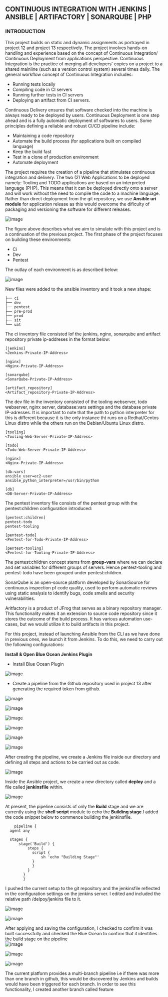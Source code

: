 ## CONTINUOUS INTEGRATION WITH JENKINS | ANSIBLE | ARTIFACTORY | SONARQUBE | PHP

### INTRODUCTION
This project builds on static and dynamic assignments as portrayed in project 12 and project 13 respectively. The project involves hands-on handling and experience based on the concept of Continuous Integration/ Continuous Deployment from applications perspective. 
Continuous Integration is the practice of merging all developers' copies on a project to a shared  mainline (such as a version control system) several times daily. The general workflow concept of Continuous Integration includes:
* Running tests locally
* Compiling code in CI servers
* Running further tests in CI servers
* Deploying an artifact from CI servers.

Continuous Delivery ensures that software checked into the machine is always ready to be deployed by users. Continuous Deployment is one step ahead and is a fully automatic deployment of softwares to users. Some principles defining a reliable and robust CI/CD pipeline include:
* Maintaining a code repository
* Automate the build process (for applications built on compiled language)
* Keep the build fast
* Test in a clone of production environment
* Automate deployment

The project requires the creation of a pipeline that stimulates continuous integration and delivery. The two (2) Web Applications to be deployed namely: Tooling and TODO applications are based on an interpreted language (PHP). This means that it can be deployed directly onto a server and will work without the need to compile the code to a machine language. Rather than direct deployment from the git repository, we use **Ansible uri module** for application release as this would overcome the dificulty of packaging and versioning the software for different releases.

![image](image/img1.png)

The figure above describes what we aim to simulate with this project and is a continuation of the previous project. 
The first phase of the project focuses on building these environments:
* Ci
* Dev
* Pentest

The outlay of each environment is as described below:

![image](image/img2.png)

New files were added to the ansible inventory and it took a new shape:

```
├── ci
├── dev
├── pentest
├── pre-prod
├── prod
├── sit
└── uat
```
The ci inventory file consisted lof the jenkins, nginx, sonarqube and artifact repository private ip-addreses in the format below:
```
[jenkins]
<Jenkins-Private-IP-Address>

[nginx]
<Nginx-Private-IP-Address>

[sonarqube]
<SonarQube-Private-IP-Address>

[artifact_repository]
<Artifact_repository-Private-IP-Address>
``` 

The dev file in the inventory consisted of the tooling webserver, todo webserver, nginx server, database:vars settings and the database private IP-adresses. It is important to note that the path to python interpreter for this is different because it is the only instance tht runs on a Redhat/Centos Linux distro while the others run on the Debian/Ubuntu Linux distro.

```
[tooling]
<Tooling-Web-Server-Private-IP-Address>

[todo]
<Todo-Web-Server-Private-IP-Address>

[nginx]
<Nginx-Private-IP-Address>

[db:vars]
ansible_user=ec2-user
ansible_python_interpreter=/usr/bin/python

[db]
<DB-Server-Private-IP-Address>
```

The pentest inventory file consists of the pentest group with the pentest:children configuration introduced:

```
[pentest:children]
pentest-todo
pentest-tooling

[pentest-todo]
<Pentest-for-Todo-Private-IP-Address>

[pentest-tooling]
<Pentest-for-Tooling-Private-IP-Address>
```

The pentest:children concept stems from **group-vars** where we can declare and set variables for different groups of servers. Hence pentest-tooling and pentest-todo have been grouped under pentest:children. 

SonarQube is an open-source platform developed by SonarSource for continuous inspection pf code quality, used to perform automatic reviews using static analysis to identify bugs, code smells and security vulnerabilities.

Aritfactory is a product of JFrog that serves as a binary repository manager. This functionality makes it an extension to source code repository since it stores the outcome of the build process. It has various automation use-cases, but we would utilize it to build artifacts in this project.

For this project, instead of launching Ansible from the CLI as we have done in previous ones, we launch it from Jenkins. To do this, we need to carry out the following configurations:

**Install & Open Blue Ocean Jenkins Plugin**
* Install Blue Ocean Plugin

![image](image/img3.png)

* Create a pipeline from the Github repository used in project 13 after generating the required token from github.

![image](image/img3.png)

![image](image/img8.png)

![image](image/img4.png)

![image](image/img5.png)

![image](image/img6.png)

![image](image/img7.png)

After creating the pipeline, we create a Jenkins file inside our directory and defining all steps and actions to be carried out as code.

![image](image/img9.png)

Inside the Ansible project, we create a new directory called **deploy** and a file called **jenkinsfile** within.

![image](image/img10.png)


At present, the pipeline consists of only the **Build** stage and we are currently using the **shell script** module to echo the **Building stage**.I added the code snippet below to commence building the jenkinsfile.

```
    pipeline {
  agent any

  stages {
      stage('Build') {
          steps {
            script {
                sh 'echo "Building Stage"'
            }
            }
          }
        }
        }
```

I pushed the current setup to the git repository and the jenkinsfile reflected in the configuration settings on the jenkins server. I edited and included the relative path /delpoy/jenkins file to it.

![image](image/img11.png)

![image](image/img15.png)

After applying and saving the configuration, I checked to confirm it was built successfully and checked the Blue Ocean to confirm that it identifies the build stage on the pipeline  
![image](image/img12.png)

![image](image/img13.png)

![image](image/img14.png)

The current platform provides a multi-branch pipeline i.e if there was more than one branch in github, this would be discovered by Jenkins and builds would have been triggered for each branch. In order to see this functionality, I created another branch called feature









